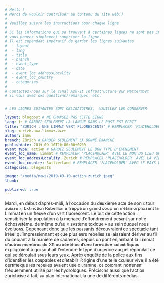 ```yaml
---
# Hello !
# Merci de vouloir contribuer au contenu du site web:)
#
# Veuillez suivre les instructions pour chaque ligne
#
# Si les informations qui se trouvent à certaines lignes ne sont pas importantes
# vous pouvez simplement supprimer la ligne. 
# Il est cependant impératif de garder les lignes suivantes
#  - layout
#  - lang
#  - title
#  - branch
#  - event_type
#  - date
#  - event_loc_addressLocality
#  - event_loc_country
#  - categories
#
# Contactez-nous sur le canal Ask-It Infrastructure sur Mattermost 
# si vous avez des questions/remarques, etc.


# LES LIGNES SUIVANTES SONT OBLIGATOIRES,  VEUILLEZ LES CONSERVER

layout: blogpost # NE CHANGEZ PAS CETTE LIGNE
lang: fr # GARDEZ SEULEMENT LA LANGUE DANS LE POST EST ECRIT
title: "ZURICH : UNE LIMMAT VERT FLUORESCENTE" # REMPLACER 'PLACEHOLDER' AVEC LE TITRE DE VOTRE POST
slug: zurich-une-limmat-vert
author: innu
branch: Zürich # GARDER SEULEMENT LA BONNE BRANCHE
publishdate: 2019-09-10T10:00:00+0200
event_type: action # GARDEZ SEULEMENT LE BON TYPE D'EVENEMENT
event_loc_name: Limmat # REMPLACER 'PLACEHOLDER' AVEC LE NOM DU LIEU OU L'EVENEMENT A LIEU
event_loc_addressLocality: Zurich # REMPLACER 'PLACEHOLDER' AVEC LA VILLE DANS LAQUELLE L'EVENEMENT A LIEU
event_loc_country: Switzerland # REMPLACER 'PLACEHOLDER' AVEC LE PAYS DANS LAQUELLE L'EVENEMENT A LIEU
categories: blogposts

image: "/media/news/2019-09-10-action-zurich.jpeg"
thumb:

published: true
---
```


Mardi, en début d’après-midi, à l’occasion du deuxième acte de son « tour suisse », Extinction Rebellion a frappé un grand coup en métamorphosant la Limmat en un fleuve d’un vert fluorescent. Le but de cette action : sensibiliser la population à la menace d’effondrement pesant sur notre échosystème, de même qu’au « système toxique » au sein duquel nous évoluons. 
Cependant donc que les passants découvraient ce spectacle tant irréel qu’impressionnant et que plusieurs rebelles se laissaient dériver au fil du courant à la manière de cadavres, depuis un pont enjambant la Limmat d’autres membres de XR au bénéfice d’une formation scientifiques expliquaient à qui souhait l’entendre le type d’urgence auquel répondait ce qui se déroulait sous leurs yeux.
Après enquête de la police aux fins d’identifier les coupables et d’établir l’origine d’une telle couleur vive, il a été certifié que les rebelles avaient usé d’uranine, ce colorant inoffensif fréquemment utilisé par les hydrologues. Précisons aussi que l’action zurichoise à fait, au plan international, la une de différents médias.
